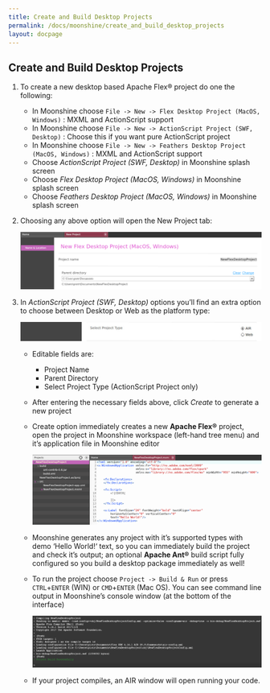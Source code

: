 ```yaml
---
title: Create and Build Desktop Projects
permalink: /docs/moonshine/create_and_build_desktop_projects
layout: docpage
---
```


## Create and Build Desktop Projects

1. To create a new desktop based Apache Flex® project do one the following:

   * In Moonshine choose `File -> New -> Flex Desktop Project (MacOS, Windows)` : MXML and ActionScript support
   * In Moonshine choose `File -> New -> ActionScript Project (SWF, Desktop)` : Choose this if you want pure ActionScript project
   * In Moonshine choose `File -> New -> Feathers Desktop Project (MacOS, Windows)` : MXML and ActionScript support
   * Choose _ActionScript Project (SWF, Desktop)_ in Moonshine splash screen
   * Choose _Flex Desktop Project (MacOS, Windows)_ in Moonshine splash screen
   * Choose _Feathers Desktop Project (MacOS, Windows)_ in Moonshine splash screen

2. Choosing any above option will open the New Project tab:

    ![Screenshot: new Flex desktop project](/images/moonshine/new_flex_desktop_project.png)

3. In _ActionScript Project (SWF, Desktop)_ options you’ll find an extra option to choose between Desktop or Web as the platform type:

    ![Screenshot: new ActionScriipt project dialog](/images/moonshine/new_project_dialog_as.jpg)

   * Editable fields are:
     * Project Name
     * Parent Directory
     * Select Project Type (ActionScript Project only)

   * After entering the necessary fields above, click _Create_ to generate a new project

   * Create option immediately creates a new **Apache Flex®** project, open the project in Moonshine workspace (left-hand tree menu) and it’s application file in Moonshine editor

        ![Screenshot: create new Flex desktop project](/images/moonshine/created_new_flex_desktop_project.png)

   * Moonshine generates any project with it’s supported types with demo ‘Hello World!‘ text, so you can immediately build the project and check it’s output; an optional **Apache Ant®** build script fully configured so you build a desktop package immediately as well!

   * To run the project choose `Project -> Build & Run` or press `CTRL`+`ENTER` (WIN) or `CMD`+`ENTER` (Mac OS). You can see command line output in Moonshine’s console window (at the bottom of the interface)

        ![Screenshot: console build](/images/moonshine/console_build.png)

   * If your project compiles, an AIR window will open running your code.
